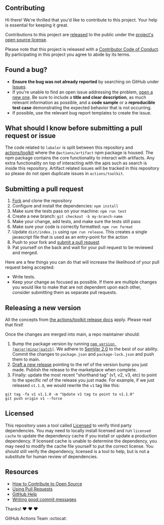 ## Contributing

[fork]: https://github.com/actions/labeler/fork
[pr]: https://github.com/actions/labeler/compare
[style]: https://github.com/styleguide/js
[code-of-conduct]: CODE_OF_CONDUCT.md

Hi there! We're thrilled that you'd like to contribute to this project. Your help is essential for keeping it great.

Contributions to this project are [released](https://help.github.com/articles/github-terms-of-service/#6-contributions-under-repository-license) to the public under the [project's open source license](LICENSE).

Please note that this project is released with a [Contributor Code of Conduct][code-of-conduct]. By participating in this project you agree to abide by its terms.

## Found a bug?

- **Ensure the bug was not already reported** by searching on GitHub under [Issues](https://github.com/actions/labaler/issues).
- If you're unable to find an open issue addressing the problem, [open a new one](https://github.com/actions/labaler/issues/new). Be sure to include a **title and clear description**, as much relevant information as possible, and a **code sample** or a **reproducible test case** demonstrating the expected behavior that is not occurring.
- If possible, use the relevant bug report templates to create the issue.

## What should I know before submitting a pull request or issue

The code related to `labaler` is split between this repository and [actions/toolkit](https://github.com/actions/toolkit) where the `@actions/artifact` npm package is housed. The npm package contains the core functionality to interact with artifacts. Any extra functionality on top of interacting with the apis such as search is inside this repository.
Artifact related issues will be tracked in this repository so please do not open duplicate issues in `actions/toolkit`.

## Submitting a pull request

1. [Fork][fork] and clone the repository
1. Configure and install the dependencies: `npm install`
1. Make sure the tests pass on your machine: `npm run test`
1. Create a new branch: `git checkout -b my-branch-name`
1. Make your change, add tests, and make sure the tests still pass
1. Make sure your code is correctly formatted: `npm run format`
1. Update `dist/index.js` using `npm run release`. This creates a single javascript file that is used as an entry-point for the action
1. Push to your fork and [submit a pull request][pr]
1. Pat yourself on the back and wait for your pull request to be reviewed and merged.

Here are a few things you can do that will increase the likelihood of your pull request being accepted:

- Write tests.
- Keep your change as focused as possible. If there are multiple changes you would like to make that are not dependent upon each other, consider submitting them as separate pull requests.

## Releasing a new version

All the concepts from [the actions/toolkit release docs](https://github.com/actions/toolkit/blob/main/docs/action-versioning.md) apply. Please read that first!

Once the changes are merged into main, a repo maintainer should:

1. Bump the package version by running [`npm version [major|minor|patch]`](https://docs.npmjs.com/cli/v7/commands/npm-version). We adhere to [SemVer 2.0](https://semver.org/spec/v2.0.0.html) to the best of our ability. Commit the changes to `package.json` and `package-lock.json` and push them to main.
1. [Draft a new release](https://github.com/actions/labeler/releases/new) pointing to the ref of the version bump you just made. Publish the release to the marketplace when complete.
1. Finally: update the most recent "shorthand tag" (v1, v2, v3, etc) to point to the specific ref of the release you just made. For example, if we just released `v1.1.0`, we would rewrite the `v1` tag like this:

```
git tag -fa v1 v1.1.0 -m "Update v1 tag to point to v1.1.0"
git push origin v1 --force
```

## Licensed

This repository uses a tool called [Licensed](https://github.com/github/licensed) to verify third party dependencies. You may need to locally install licensed and run `licensed cache` to update the dependency cache if you install or update a production dependency. If licensed cache is unable to determine the dependency, you may need to modify the cache file yourself to put the correct license. You should still verify the dependency, licensed is a tool to help, but is not a substitute for human review of dependencies.

## Resources

- [How to Contribute to Open Source](https://opensource.guide/how-to-contribute/)
- [Using Pull Requests](https://help.github.com/articles/about-pull-requests/)
- [GitHub Help](https://help.github.com)
- [Writing good commit messages](http://tbaggery.com/2008/04/19/a-note-about-git-commit-messages.html)

Thanks! :heart: :heart: :heart:

GitHub Actions Team :octocat:
